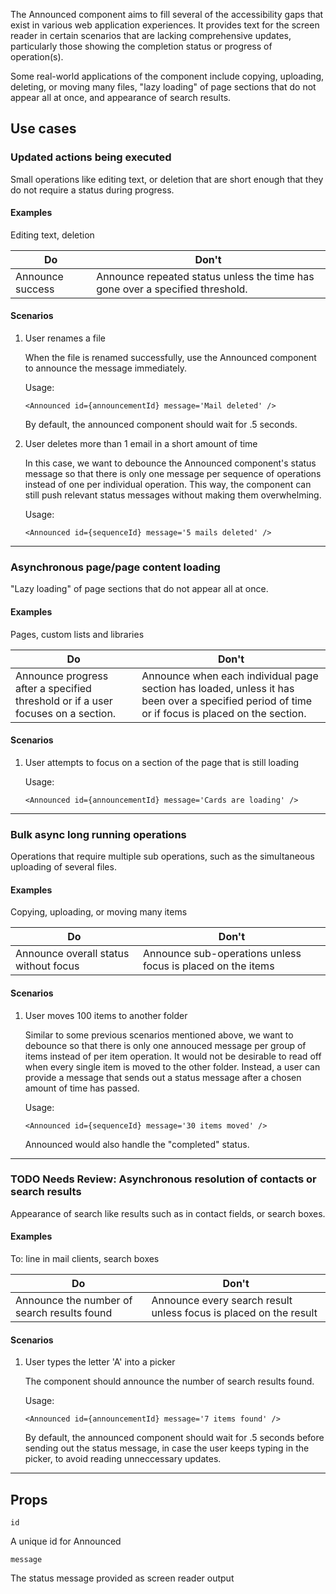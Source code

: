 The Announced component aims to fill several of the accessibility gaps that exist in various web application experiences.
It provides text for the screen reader in certain scenarios that are lacking comprehensive updates, particularly those showing
the completion status or progress of operation(s).

Some real-world applications of the component include copying, uploading, deleting, or moving many files, "lazy loading" of
page sections that do not appear all at once, and appearance of search results.

## Use cases

### Updated actions being executed
Small operations like editing text, or deletion that are short enough that they do not require a status during progress.

#### Examples
Editing text, deletion

| Do                | Don't             |
| ----------------- | ----------------- |
| Announce success  | Announce repeated status unless the time has gone over a specified threshold. |

#### Scenarios
1. User renames a file

    When the file is renamed successfully, use the Announced component to announce the message immediately.

    Usage:
    ```
    <Announced id={announcementId} message='Mail deleted' />
    ```

    By default, the announced component should wait for .5 seconds.

2. User deletes more than 1 email in a short amount of time

    In this case, we want to debounce the Announced component's status message so that there is only one message per sequence of operations instead of one per individual operation. This way, the component can still push relevant status messages without making them overwhelming.

    Usage:
    ```
    <Announced id={sequenceId} message='5 mails deleted' />
    ```

***
### Asynchronous page/page content loading
"Lazy loading" of page sections that do not appear all at once.

#### Examples
Pages, custom lists and libraries

| Do                | Don't             |
| ----------------- | ----------------- |
| Announce progress after a specified threshold or if a user focuses on a section.  | Announce when each individual page section has loaded, unless it has been over a specified period of time or if focus is placed on the section.  |

#### Scenarios
1. User attempts to focus on a section of the page that is still loading

    Usage:
    ```
    <Announced id={announcementId} message='Cards are loading' />
    ```

***
### Bulk async long running operations
Operations that require multiple sub operations, such as the simultaneous uploading of several files.

#### Examples
Copying, uploading, or moving many items

| Do                | Don't             |
| ----------------- | ----------------- |
| Announce overall status without focus  | Announce sub-operations unless focus is placed on the items  |

#### Scenarios
1. User moves 100 items to another folder

    Similar to some previous scenarios mentioned above, we want to debounce so that there is only one annouced message per group of items instead of per item operation. It would not be desirable to read off when every single item is moved to the other folder. Instead, a user can provide a message that sends out a status message after a chosen amount of time has passed.

    Usage:
    ```
    <Announced id={sequenceId} message='30 items moved' />
    ```

    Announced would also handle the "completed" status.

***
### **TODO Needs Review**: Asynchronous resolution of contacts or search results
Appearance of search like results such as in contact fields, or search boxes.

#### Examples
To: line in mail clients, search boxes

| Do                | Don't             |
| ----------------- | ----------------- |
| Announce the number of search results found | Announce every search result unless focus is placed on the result |

#### Scenarios
1. User types the letter 'A' into a picker

    The component should announce the number of search results found.

    Usage:
    ```
    <Announced id={announcementId} message='7 items found' />
    ```

    By default, the announced component should wait for .5 seconds before sending out the status message, in case the user keeps typing in the picker, to avoid reading unneccessary updates.

***
## Props

`id`

A unique id for Announced

`message`

The status message provided as screen reader output